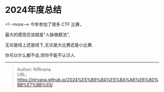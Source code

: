 # 2024年度总结


&lt;!--more--&gt;
今年参加了很多 CTF 比赛，

最大的感受应该就是&#34;人脉做题法&#34;,

无论是线上还是线下,无论是大比赛还是小比赛.

你可以什么都不会,但你不能不认识人.

---

> Author: N1Rvana  
> URL: https://nlrvana.github.io/2024%E5%B9%B4%E5%BA%A6%E6%80%BB%E7%BB%93/  

